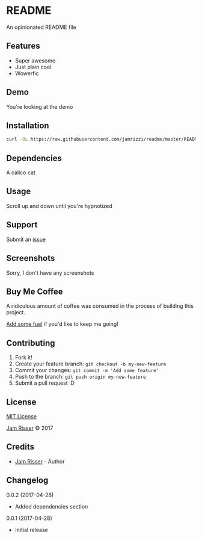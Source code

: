 # README

An opinionated README file


## Features
<!------------------------------------------------------->

* Super awesome
* Just plain cool
* Wowerfic


## Demo
<!------------------------------------------------------->

You're looking at the demo


## Installation
<!------------------------------------------------------->

```sh
curl -OL https://raw.githubusercontent.com/jamrizzi/readme/master/README.md
```


## Dependencies
<!------------------------------------------------------->

A calico cat


## Usage
<!------------------------------------------------------->

Scroll up and down until you're hypnotized


## Support
<!------------------------------------------------------->

Submit an [issue](https://github.com/jamrizzi/readme/issues/new)


## Screenshots
<!------------------------------------------------------->

Sorry, I don't have any screenshots


## Buy Me Coffee
<!------------------------------------------------------->

A ridiculous amount of coffee was consumed in the process of building this project.

[Add some fuel](https://jamrizzi.com/#!/buy-me-coffee) if you'd like to keep me going!


## Contributing
<!------------------------------------------------------->

1. Fork it!
2. Create your feature branch: `git checkout -b my-new-feature`
3. Commit your changes: `git commit -m 'Add some feature'`
4. Push to the branch: `git push origin my-new-feature`
5. Submit a pull request :D


## License
<!------------------------------------------------------->

[MIT License](https://github.com/jamrizzi/readme/blob/master/LICENSE)

[Jam Risser](https://jamrizzi.com) &copy; 2017


## Credits
<!------------------------------------------------------->

* [Jam Risser](https://jamrizzi.com) - Author


## Changelog
<!------------------------------------------------------->

0.0.2 (2017-04-28)
* Added dependencies section

0.0.1 (2017-04-28)
* Initial release

